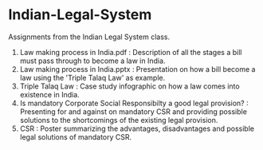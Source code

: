 # Indian-Legal-System
Assignments from the Indian Legal System class.
1. Law making process in India.pdf : Description of all the stages a bill must pass through to become a law in India.
2. Law making process in India.pptx : Presentation on how a bill become a law using the 'Triple Talaq Law' as example.
3. Triple Talaq Law : Case study infographic on how a law comes into existence in India.
4. Is mandatory Corporate Social Responsibilty a good legal provision? : Presenting for and against on mandatory CSR and providing possible solutions to the shortcomings of the existing legal provision.
5. CSR : Poster summarizing the advantages, disadvantages and possible legal solutions of mandatory CSR.
